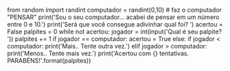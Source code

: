 
from random import randint
computador = randint(0,10) # faz o computador "PENSAR"
print('Sou o seu computador... acabei de pensar em um número entre 0 e 10.')
print('Será que você consegue adivinhar qual foi? ')
acertou = False
palpites = 0
while not acertou:
    jogador = int(input('Qual é seu palpite? '))
    palpites += 1
    if jogador == computador:
        acertou = True
    else:
        if jogador < computador:
            print('Mais.. Tente outra vez.')
        elif jogador > computador:
            print('Menos.. Tente mais vez.')
print('Acertou com {} tentativas. PARABÉNS!'.format(palpites))
